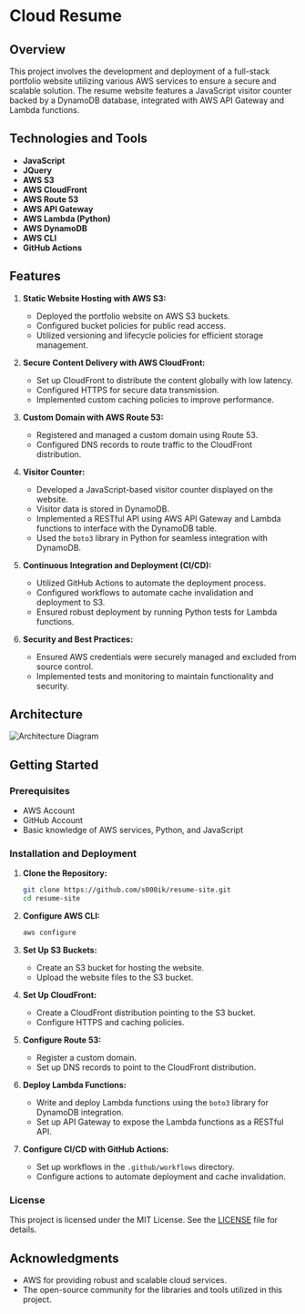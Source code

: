 # Cloud Resume

## Overview

This project involves the development and deployment of a full-stack portfolio website utilizing various AWS services to ensure a secure and scalable solution. The resume website features a JavaScript visitor counter backed by a DynamoDB database, integrated with AWS API Gateway and Lambda functions.

## Technologies and Tools

- **JavaScript**
- **JQuery**
- **AWS S3**
- **AWS CloudFront**
- **AWS Route 53**
- **AWS API Gateway**
- **AWS Lambda (Python)**
- **AWS DynamoDB**
- **AWS CLI**
- **GitHub Actions**

## Features

1. **Static Website Hosting with AWS S3:**
   - Deployed the portfolio website on AWS S3 buckets.
   - Configured bucket policies for public read access.
   - Utilized versioning and lifecycle policies for efficient storage management.

2. **Secure Content Delivery with AWS CloudFront:**
   - Set up CloudFront to distribute the content globally with low latency.
   - Configured HTTPS for secure data transmission.
   - Implemented custom caching policies to improve performance.

3. **Custom Domain with AWS Route 53:**
   - Registered and managed a custom domain using Route 53.
   - Configured DNS records to route traffic to the CloudFront distribution.

4. **Visitor Counter:**
   - Developed a JavaScript-based visitor counter displayed on the website.
   - Visitor data is stored in DynamoDB.
   - Implemented a RESTful API using AWS API Gateway and Lambda functions to interface with the DynamoDB table.
   - Used the `boto3` library in Python for seamless integration with DynamoDB.

5. **Continuous Integration and Deployment (CI/CD):**
   - Utilized GitHub Actions to automate the deployment process.
   - Configured workflows to automate cache invalidation and deployment to S3.
   - Ensured robust deployment by running Python tests for Lambda functions.

6. **Security and Best Practices:**
   - Ensured AWS credentials were securely managed and excluded from source control.
   - Implemented tests and monitoring to maintain functionality and security.

## Architecture 
![Architecture Diagram](https://github.com/user-attachments/assets/d0905155-96c3-4cc9-b497-c4ae474c8224)




## Getting Started

### Prerequisites

- AWS Account
- GitHub Account
- Basic knowledge of AWS services, Python, and JavaScript

### Installation and Deployment

1. **Clone the Repository:**
   ```bash
   git clone https://github.com/s000ik/resume-site.git
   cd resume-site
   ```

2. **Configure AWS CLI:**
   ```bash
   aws configure
   ```

3. **Set Up S3 Buckets:**
   - Create an S3 bucket for hosting the website.
   - Upload the website files to the S3 bucket.

4. **Set Up CloudFront:**
   - Create a CloudFront distribution pointing to the S3 bucket.
   - Configure HTTPS and caching policies.

5. **Configure Route 53:**
   - Register a custom domain.
   - Set up DNS records to point to the CloudFront distribution.

6. **Deploy Lambda Functions:**
   - Write and deploy Lambda functions using the `boto3` library for DynamoDB integration.
   - Set up API Gateway to expose the Lambda functions as a RESTful API.

7. **Configure CI/CD with GitHub Actions:**
   - Set up workflows in the `.github/workflows` directory.
   - Configure actions to automate deployment and cache invalidation.


### License

This project is licensed under the MIT License. See the [LICENSE](LICENSE) file for details.

## Acknowledgments

- AWS for providing robust and scalable cloud services.
- The open-source community for the libraries and tools utilized in this project.
